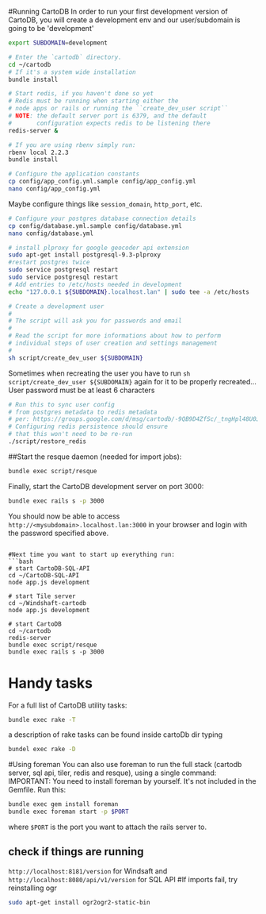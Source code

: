 #Running CartoDB
In order to run your first development version of CartoDB, you will create a development env and our user/subdomain is going to be 'development'
```bash
export SUBDOMAIN=development

# Enter the `cartodb` directory.
cd ~/cartodb
# If it's a system wide installation
bundle install

# Start redis, if you haven't done so yet
# Redis must be running when starting either the
# node apps or rails or running the ``create_dev_user script``
# NOTE: the default server port is 6379, and the default
#       configuration expects redis to be listening there
redis-server &

# If you are using rbenv simply run:
rbenv local 2.2.3
bundle install

# Configure the application constants
cp config/app_config.yml.sample config/app_config.yml
nano config/app_config.yml
```
Maybe configure things like `session_domain`, `http_port`, etc.
```bash
# Configure your postgres database connection details
cp config/database.yml.sample config/database.yml
nano config/database.yml

# install plproxy for google geocoder api extension
sudo apt-get install postgresql-9.3-plproxy
#restart postgres twice
sudo service postgresql restart
sudo service postgresql restart
# Add entries to /etc/hosts needed in development
echo "127.0.0.1 ${SUBDOMAIN}.localhost.lan" | sudo tee -a /etc/hosts

# Create a development user
#
# The script will ask you for passwords and email
#
# Read the script for more informations about how to perform
# individual steps of user creation and settings management
#
sh script/create_dev_user ${SUBDOMAIN}
```
Sometimes when recreating the user you have to run `sh script/create_dev_user ${SUBDOMAIN}` again for it to be properly recreated...
User password must be at least 6 characters
```bash
# Run this to sync user config
# from postgres metadata to redis metadata
# per: https://groups.google.com/d/msg/cartodb/-9QB9D4ZfSc/_tngHpl48U0J
# Configuring redis persistence should ensure
# that this won't need to be re-run
./script/restore_redis
```
##Start the resque daemon (needed for import jobs):
```bash
bundle exec script/resque
```
Finally, start the CartoDB development server on port 3000:
```bash
bundle exec rails s -p 3000
```
You should now be able to access `http://<mysubdomain>.localhost.lan:3000` in your browser and login with the password specified above.
```

#Next time you want to start up everything run:
```bash
# start CartoDB-SQL-API
cd ~/CartoDB-SQL-API
node app.js development

# start Tile server
cd ~/Windshaft-cartodb
node app.js development

# start CartoDB
cd ~/cartodb
redis-server
bundle exec script/resque
bundle exec rails s -p 3000
```

# Handy tasks
For a full list of CartoDB utility tasks:
```bash
bundle exec rake -T
```
a description of rake tasks can be found inside cartoDb dir typing
```bash
bundel exec rake -D
```
#Using foreman
You can also use foreman to run the full stack (cartodb server, sql api, tiler, redis and resque), using a single command: IMPORTANT: You need to install foreman by yourself. It's not included in the Gemfile. Run this:
```bash
bundle exec gem install foreman
bundle exec foreman start -p $PORT
```
where `$PORT` is the port you want to attach the rails server to.

## check if things are running
`http://localhost:8181/version` for Windsaft and `http://localhost:8080/api/v1/version` for SQL API
#If imports fail, try reinstalling ogr
```bash
sudo apt-get install ogr2ogr2-static-bin
```
